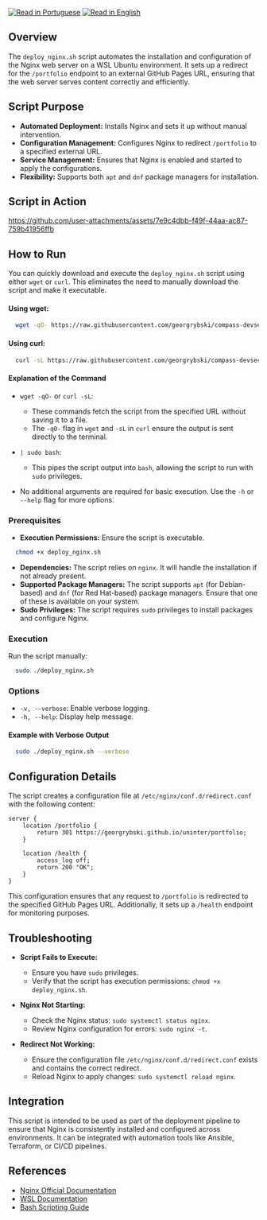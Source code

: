 [![Read in Portuguese](https://img.shields.io/badge/%F0%9F%87%A7%F0%9F%87%B7%20Portugu%C3%AAs-gray.svg)](deploy_nginx.pt-BR.md)
[![Read in English](https://img.shields.io/badge/%F0%9F%87%BA%F0%9F%87%B8%20English-F0FFFF.svg)](deploy_nginx.md)

## Overview

The `deploy_nginx.sh` script automates the installation and configuration of the Nginx web server on a WSL Ubuntu environment. It sets up a redirect for the `/portfolio` endpoint to an external GitHub Pages URL, ensuring that the web server serves content correctly and efficiently.

## Script Purpose

- **Automated Deployment:** Installs Nginx and sets it up without manual intervention.
- **Configuration Management:** Configures Nginx to redirect `/portfolio` to a specified external URL.
- **Service Management:** Ensures that Nginx is enabled and started to apply the configurations.
- **Flexibility:** Supports both `apt` and `dnf` package managers for installation.

## Script in Action

https://github.com/user-attachments/assets/7e9c4dbb-f49f-44aa-ac87-759b41956ffb

## How to Run

You can quickly download and execute the `deploy_nginx.sh` script using either `wget` or `curl`. This eliminates the need to manually download the script and make it executable.

#### Using wget:

```bash
  wget -qO- https://raw.githubusercontent.com/georgrybski/compass-devsecops-scholarship/main/scripts/sprint2/deploy_nginx.sh | sudo bash
```

#### Using curl:

```bash
  curl -sL https://raw.githubusercontent.com/georgrybski/compass-devsecops-scholarship/main/scripts/sprint2/deploy_nginx.sh | sudo bash
```

#### Explanation of the Command

- ```wget -qO-``` or ```curl -sL```:
    - These commands fetch the script from the specified URL without saving it to a file.
    - The `-qO-` flag in `wget` and `-sL` in `curl` ensure the output is sent directly to the terminal.

- ```| sudo bash```:
    - This pipes the script output into `bash`, allowing the script to run with `sudo` privileges.

- No additional arguments are required for basic execution. Use the `-h` or `--help` flag for more options.

### Prerequisites

- **Execution Permissions:** Ensure the script is executable.

```bash
  chmod +x deploy_nginx.sh
```

- **Dependencies:** The script relies on `nginx`. It will handle the installation if not already present.
- **Supported Package Managers:** The script supports `apt` (for Debian-based) and `dnf` (for Red Hat-based) package managers. Ensure that one of these is available on your system.
- **Sudo Privileges:** The script requires `sudo` privileges to install packages and configure Nginx.

### Execution

Run the script manually:

```bash
  sudo ./deploy_nginx.sh
```

### Options

- `-v, --verbose`: Enable verbose logging.
- `-h, --help`: Display help message.

#### Example with Verbose Output

```bash
  sudo ./deploy_nginx.sh --verbose
```

## Configuration Details

The script creates a configuration file at `/etc/nginx/conf.d/redirect.conf` with the following content:

```nginx
server {
    location /portfolio {
        return 301 https://georgrybski.github.io/uninter/portfolio;
    }

    location /health {
        access_log off;
        return 200 "OK";
    }
}
```

This configuration ensures that any request to `/portfolio` is redirected to the specified GitHub Pages URL. Additionally, it sets up a `/health` endpoint for monitoring purposes.

## Troubleshooting

- **Script Fails to Execute:**
    - Ensure you have `sudo` privileges.
    - Verify that the script has execution permissions: `chmod +x deploy_nginx.sh`.

- **Nginx Not Starting:**
    - Check the Nginx status: `sudo systemctl status nginx`.
    - Review Nginx configuration for errors: `sudo nginx -t`.

- **Redirect Not Working:**
    - Ensure the configuration file `/etc/nginx/conf.d/redirect.conf` exists and contains the correct redirect.
    - Reload Nginx to apply changes: `sudo systemctl reload nginx`.

## Integration

This script is intended to be used as part of the deployment pipeline to ensure that Nginx is consistently installed and configured across environments. It can be integrated with automation tools like Ansible, Terraform, or CI/CD pipelines.

## References

- [Nginx Official Documentation](https://nginx.org/en/docs/)
- [WSL Documentation](https://docs.microsoft.com/en-us/windows/wsl/)
- [Bash Scripting Guide](https://www.gnu.org/software/bash/manual/bash.html)
